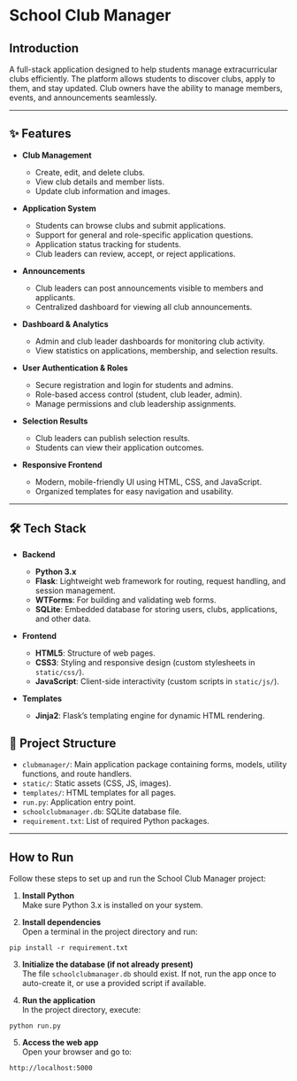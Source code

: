 # School Club Manager

## Introduction

A full-stack application designed to help students manage extracurricular clubs efficiently. The platform allows students to discover clubs, apply to them, and stay updated. Club owners have the ability to manage members, events, and announcements seamlessly.  

---

## ✨ Features

- **Club Management**

  - Create, edit, and delete clubs.
  - View club details and member lists.
  - Update club information and images.

- **Application System**

  - Students can browse clubs and submit applications.
  - Support for general and role-specific application questions.
  - Application status tracking for students.
  - Club leaders can review, accept, or reject applications.

- **Announcements**

  - Club leaders can post announcements visible to members and applicants.
  - Centralized dashboard for viewing all club announcements.

- **Dashboard & Analytics**

  - Admin and club leader dashboards for monitoring club activity.
  - View statistics on applications, membership, and selection results.

- **User Authentication & Roles**

  - Secure registration and login for students and admins.
  - Role-based access control (student, club leader, admin).
  - Manage permissions and club leadership assignments.

- **Selection Results**

  - Club leaders can publish selection results.
  - Students can view their application outcomes.

- **Responsive Frontend**
  - Modern, mobile-friendly UI using HTML, CSS, and JavaScript.
  - Organized templates for easy navigation and usability.

---

## 🛠️ Tech Stack

- **Backend**

  - **Python 3.x**
  - **Flask**: Lightweight web framework for routing, request handling, and session management.
  - **WTForms**: For building and validating web forms.
  - **SQLite**: Embedded database for storing users, clubs, applications, and other data.

- **Frontend**

  - **HTML5**: Structure of web pages.
  - **CSS3**: Styling and responsive design (custom stylesheets in `static/css/`).
  - **JavaScript**: Client-side interactivity (custom scripts in `static/js/`).

- **Templates**

  - **Jinja2**: Flask’s templating engine for dynamic HTML rendering.

## 📝 Project Structure
  - `clubmanager/`: Main application package containing forms, models, utility functions, and route handlers.
  - `static/`: Static assets (CSS, JS, images).
  - `templates/`: HTML templates for all pages.
  - `run.py`: Application entry point.
  - `schoolclubmanager.db`: SQLite database file.
  - `requirement.txt`: List of required Python packages.

---

## How to Run

Follow these steps to set up and run the School Club Manager project:

1. **Install Python**  
   Make sure Python 3.x is installed on your system.

2. **Install dependencies**  
   Open a terminal in the project directory and run:

```
pip install -r requirement.txt
```

3. **Initialize the database (if not already present)**  
   The file `schoolclubmanager.db` should exist. If not, run the app once to auto-create it, or use a provided script if available.

4. **Run the application**  
   In the project directory, execute:

```
python run.py
```

5. **Access the web app**  
   Open your browser and go to:

```
http://localhost:5000
```
